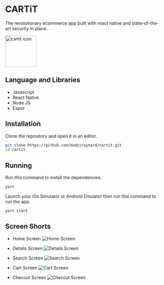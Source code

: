 # CARTiT

The revolutionary ecommerce app built with react native and state-of-the-art security in place.

<img src="screenshots/icon.jpg" alt="cartit icon" width="100"/>

## Language and Libraries

- Javascript
- React Native
- Node JS
- Expor

## Installation

Clone the repository and open it in an editor.

```bash
git clone https://github.com/dodziraynard/cartit.git
cd cartit
```

## Running

Run this command to install the dependencies.

```bash
yarn
```

Launch your iOs Simulator or Android Emulator then run this command to run the app.

```bash
yarn start
```

## Screen Shorts

- Home Screen
  ![Home Screen](screenshots/1-home.png)

- Details Screen
  ![Details Screen](screenshots/2-details.png)

- Search Screen
  ![Search Screen](screenshots/5-search.png)

- Cart Screen
  ![Cart Screen](screenshots/6-cart.png)

- Checout Screen
  ![Checout Screen](screenshots/7-checkout.png)
